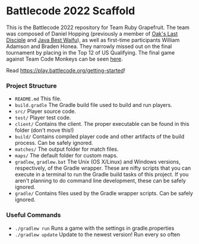 # Battlecode 2022 Scaffold

This is the Battlecode 2022 repository for Team Ruby Grapefruit. The team was composed of Daniel Hopping (previously a member of [Oak's Last Disciple](https://github.com/IvanGeffner/BC19) and [Java Best Waifu](https://github.com/IvanGeffner/battlecode2020)), as well as first-time participants William Adamson and Braden Honea. They narrowly missed out on the final tournament by placing in the Top 12 of US Qualifying. The final game against Team Code Monkeys can be seen [here](https://youtu.be/giZi8DKS1cM?t=10525). 

Read https://play.battlecode.org/getting-started!

### Project Structure

- `README.md`
    This file.
- `build.gradle`
    The Gradle build file used to build and run players.
- `src/`
    Player source code.
- `test/`
    Player test code.
- `client/`
    Contains the client. The proper executable can be found in this folder (don't move this!)
- `build/`
    Contains compiled player code and other artifacts of the build process. Can be safely ignored.
- `matches/`
    The output folder for match files.
- `maps/`
    The default folder for custom maps.
- `gradlew`, `gradlew.bat`
    The Unix (OS X/Linux) and Windows versions, respectively, of the Gradle wrapper. These are nifty scripts that you can execute in a terminal to run the Gradle build tasks of this project. If you aren't planning to do command line development, these can be safely ignored.
- `gradle/`
    Contains files used by the Gradle wrapper scripts. Can be safely ignored.


### Useful Commands

- `./gradlew run`
    Runs a game with the settings in gradle.properties
- `./gradlew update`
    Update to the newest version! Run every so often

